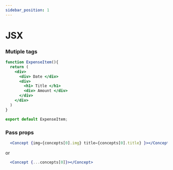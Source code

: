 ```yaml
---
sidebar_position: 1
---
```


# JSX

### Mutiple tags  
```jsx
function ExpenseItem(){
  return (
    <div>
      <div> Date </div>
      <div> 
        <h1> Title </h1>
        <div> Amount </div>
      </div>
    </div>
  )
}

export default ExpenseItem;
```

### Pass props
```jsx
  <Concept {img={concepts[0].img} title={concepts[0].title} }></Concept>
``` 
or

```jsx
  <Concept {...concepts[0]}></Concept>
``` 

